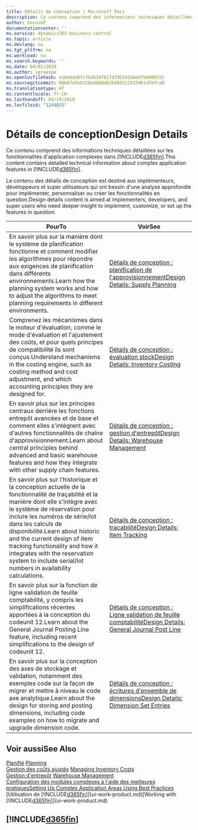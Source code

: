 ```yaml
---
title: Détails de conception | Microsoft Docs
description: Ce contenu comprend des informations techniques détaillées sur les fonctionnalités d'application complexes dans Business Central.
author: SorenGP
documentationcenter: ''
ms.service: dynamics365-business-central
ms.topic: article
ms.devlang: na
ms.tgt_pltfrm: na
ms.workload: na
ms.search.keywords: ''
ms.date: 04/01/2019
ms.author: sgroespe
ms.openlocfilehash: e16ebdd8fc7b1b147b17d395241b6e67bb008fd1
ms.sourcegitcommit: 60b87e5eb32bb408dd65b9855c29159b1dfbfca8
ms.translationtype: HT
ms.contentlocale: fr-CH
ms.lasthandoff: 04/29/2019
ms.locfileid: "1244025"
---
```

# <a name="design-details"></a><span data-ttu-id="cde7a-103">Détails de conception</span><span class="sxs-lookup"><span data-stu-id="cde7a-103">Design Details</span></span>
<span data-ttu-id="cde7a-104">Ce contenu comprend des informations techniques détaillées sur les fonctionnalités d'application complexes dans [!INCLUDE[d365fin](includes/d365fin_md.md)].</span><span class="sxs-lookup"><span data-stu-id="cde7a-104">This content contains detailed technical information about complex application features in [!INCLUDE[d365fin](includes/d365fin_md.md)].</span></span>  

 <span data-ttu-id="cde7a-105">Le contenu des détails de conception est destiné aux implémenteurs, développeurs et super utilisateurs qui ont besoin d'une analyse approfondie pour implémenter, personnaliser ou créer les fonctionnalités en question.</span><span class="sxs-lookup"><span data-stu-id="cde7a-105">Design details content is aimed at implementers, developers, and super users who need deeper insight to implement, customize, or set up the features in question.</span></span>  

|<span data-ttu-id="cde7a-106">**Pour**</span><span class="sxs-lookup"><span data-stu-id="cde7a-106">**To**</span></span>|<span data-ttu-id="cde7a-107">**Voir**</span><span class="sxs-lookup"><span data-stu-id="cde7a-107">**See**</span></span>|  
|------------|-------------|  
|<span data-ttu-id="cde7a-108">En savoir plus sur la manière dont le système de planification fonctionne et comment modifier les algorithmes pour répondre aux exigences de planification dans différents environnements.</span><span class="sxs-lookup"><span data-stu-id="cde7a-108">Learn how the planning system works and how to adjust the algorithms to meet planning requirements in different environments.</span></span>|[<span data-ttu-id="cde7a-109">Détails de conception : planification de l'approvisionnement</span><span class="sxs-lookup"><span data-stu-id="cde7a-109">Design Details: Supply Planning</span></span>](design-details-supply-planning.md)|  
|<span data-ttu-id="cde7a-110">Comprenez les mécanismes dans le moteur d'évaluation, comme le mode d'évaluation et l'ajustement des coûts, et pour quels principes de compatibilité ils sont conçus.</span><span class="sxs-lookup"><span data-stu-id="cde7a-110">Understand mechanisms in the costing engine, such as costing method and cost adjustment, and which accounting principles they are designed for.</span></span>|[<span data-ttu-id="cde7a-111">Détails de conception : évaluation stock</span><span class="sxs-lookup"><span data-stu-id="cde7a-111">Design Details: Inventory Costing</span></span>](design-details-inventory-costing.md)|  
|<span data-ttu-id="cde7a-112">En savoir plus sur les principes centraux derrière les fonctions entrepôt avancées et de base et comment elles s'intègrent avec d'autres fonctionnalités de chaîne d'approvisionnement.</span><span class="sxs-lookup"><span data-stu-id="cde7a-112">Learn about central principles behind advanced and basic warehouse features and how they integrate with other supply chain features.</span></span>|[<span data-ttu-id="cde7a-113">Détails de conception : gestion d'entrepôt</span><span class="sxs-lookup"><span data-stu-id="cde7a-113">Design Details: Warehouse Management</span></span>](design-details-warehouse-management.md)|  
|<span data-ttu-id="cde7a-114">En savoir plus sur l'historique et la conception actuelle de la fonctionnalité de traçabilité et la manière dont elle s'intègre avec le système de réservation pour inclure les numéros de série/lot dans les calculs de disponibilité.</span><span class="sxs-lookup"><span data-stu-id="cde7a-114">Learn about historic and the current design of item tracking functionality and how it integrates with the reservation system to include serial/lot numbers in availability calculations.</span></span>|[<span data-ttu-id="cde7a-115">Détails de conception : traçabilité</span><span class="sxs-lookup"><span data-stu-id="cde7a-115">Design Details: Item Tracking</span></span>](design-details-item-tracking.md)|  
|<span data-ttu-id="cde7a-116">En savoir plus sur la fonction de ligne validation de feuille comptabilité, y compris les simplifications récentes apportées à la conception du codeunit 12.</span><span class="sxs-lookup"><span data-stu-id="cde7a-116">Learn about the General Journal Posting Line feature, including recent simplifications to the design of codeunit 12.</span></span>|[<span data-ttu-id="cde7a-117">Détails de conception : Ligne validation de feuille comptabilité</span><span class="sxs-lookup"><span data-stu-id="cde7a-117">Design Details: General Journal Post Line</span></span>](design-details-general-journal-post-line.md)|
|<span data-ttu-id="cde7a-118">En savoir plus sur la conception des axes de stockage et validation, notamment des exemples code sur la façon de migrer et mettre à niveau le code axe analytique.</span><span class="sxs-lookup"><span data-stu-id="cde7a-118">Learn about the design for storing and posting dimensions, including code examples on how to migrate and upgrade dimension code.</span></span>|[<span data-ttu-id="cde7a-119">Détails de conception : écritures d'ensemble de dimensions</span><span class="sxs-lookup"><span data-stu-id="cde7a-119">Design Details: Dimension Set Entries</span></span>](design-details-dimension-set-entries.md)| 

## <a name="see-also"></a><span data-ttu-id="cde7a-120">Voir aussi</span><span class="sxs-lookup"><span data-stu-id="cde7a-120">See Also</span></span>  
 <span data-ttu-id="cde7a-121">[Planifié](production-planning.md) </span><span class="sxs-lookup"><span data-stu-id="cde7a-121">[Planning](production-planning.md) </span></span>  
 <span data-ttu-id="cde7a-122">[Gestion des coûts ajustés](finance-manage-inventory-costs.md) </span><span class="sxs-lookup"><span data-stu-id="cde7a-122">[Managing Inventory Costs](finance-manage-inventory-costs.md) </span></span>  
 <span data-ttu-id="cde7a-123">[Gestion d'entrepôt](warehouse-manage-warehouse.md) </span><span class="sxs-lookup"><span data-stu-id="cde7a-123">[Warehouse Management](warehouse-manage-warehouse.md) </span></span>  
 [<span data-ttu-id="cde7a-124">Configuration des modules complexes à l'aide des meilleures pratiques</span><span class="sxs-lookup"><span data-stu-id="cde7a-124">Setting Up Complex Application Areas Using Best Practices</span></span>](set-up-complex-application-areas-using-best-practices.md)  
 <span data-ttu-id="cde7a-125">[Utilisation de [!INCLUDE[d365fin](includes/d365fin_md.md)]](ui-work-product.md)</span><span class="sxs-lookup"><span data-stu-id="cde7a-125">[Working with [!INCLUDE[d365fin](includes/d365fin_md.md)]](ui-work-product.md)</span></span>

 ## [!INCLUDE[d365fin](includes/free_trial_md.md)]  
